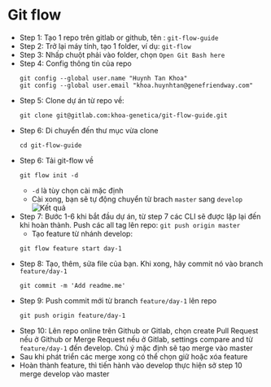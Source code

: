 # Git flow 
- Step 1: Tạo 1 repo trên gitlab or github, tên : `git-flow-guide`
- Step 2: Trở lại máy tính, tạo 1 folder, ví dụ: `git-flow`
- Step 3: Nhấp chuột phải vào folder, chọn `Open Git Bash here`
- Step 4: Config thông tin của repo 
    ```
    git config --global user.name "Huynh Tan Khoa"
    git config --global user.email "khoa.huynhtan@genefriendway.com"
    ```
- Step 5: Clone dự án từ repo về:
    ```
    git clone git@gitlab.com:khoa-genetica/git-flow-guide.git
    ```
- Step 6: Di chuyển đến thư mục vừa clone
    ```
    cd git-flow-guide
    ```
- Step 6: Tải git-flow về
    ```
    git flow init -d
    ```
    - `-d` là tùy chọn cài mặc định
    - Cài xong, bạn sẽ tự động chuyển từ brach `master` sang `develop`
    ![Kết quả](image/image-1.png)
- Step 7: Bước 1-6 khi bắt đầu dự án, từ step 7 các CLI sẽ được lặp lại đến khi hoàn thành. Push các all tag lên repo: `git push origin master`
    - Tạo feature từ nhánh develop:
    ```
    git flow feature start day-1
    ```
- Step 8: Tạo, thêm, sửa file của bạn. Khi xong, hãy commit nó vào branch `feature/day-1`
    ```
    git commit -m 'Add readme.me'
    ```
- Step 9: Push commit mới từ branch `feature/day-1` lên repo
    ```
    git push origin feature/day-1
    ```
- Step 10: Lên repo online trên Github or Gitlab, chọn create Pull Request nếu ở Github or Merge Request nếu ở Gitlab, settings compare and từ `feature/day-1` đến đevelop. Chú ý mặc định sẽ tạo merge vào master
- Sau khi phát triển các merge xong có thể chọn giữ hoặc xóa feature
- Hoàn thành feature, thì tiến hành vào develop thực hiện sở step 10 merge develop vào master
    ```
